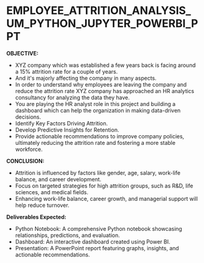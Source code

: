 # EMPLOYEE_ATTRITION_ANALYSIS_UM_PYTHON_JUPYTER_POWERBI_PPT


**OBJECTIVE:**
- XYZ company which was established a few years back is facing around a 15% attrition rate for a couple of years. 
- And it's majorly affecting the company in many aspects. 
- In order to understand why employees are leaving the company and reduce the attrition rate XYZ company has approached an HR analytics consultancy for analyzing the data they have. 
- You are playing the HR analyst role in this project and building a dashboard which can help the organization in making data-driven decisions. 
- Identify Key Factors Driving Attrition.
- Develop Predictive Insights for Retention.
- Provide actionable recommendations to improve company policies, ultimately reducing the attrition rate and fostering a more stable workforce.

**CONCLUSION:**
- Attrition is influenced by factors like gender, age, salary, work-life balance, and career development.
- Focus on targeted strategies for high attrition groups, such as R&D, life sciences, and medical fields.
- Enhancing work-life balance, career growth, and managerial support will help reduce turnover.

**Deliverables Expected:**
- Python Notebook: A comprehensive Python notebook showcasing relationships, predictions, and evaluation.
- Dashboard: An interactive dashboard created using Power BI.
- Presentation: A PowerPoint report featuring graphs, insights, and actionable recommendations.

